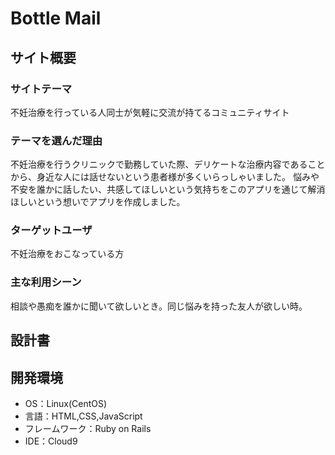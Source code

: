 # Bottle Mail

## サイト概要
### サイトテーマ
不妊治療を行っている人同士が気軽に交流が持てるコミュニティサイト

### テーマを選んだ理由
不妊治療を行うクリニックで勤務していた際、デリケートな治療内容であることから、身近な人には話せないという患者様が多くいらっしゃいました。
悩みや不安を誰かに話したい、共感してほしいという気持ちをこのアプリを通じて解消ほしいという想いでアプリを作成しました。

### ターゲットユーザ
不妊治療をおこなっている方

### 主な利用シーン
相談や愚痴を誰かに聞いて欲しいとき。同じ悩みを持った友人が欲しい時。

## 設計書

## 開発環境
- OS：Linux(CentOS)
- 言語：HTML,CSS,JavaScript
- フレームワーク：Ruby on Rails
- IDE：Cloud9